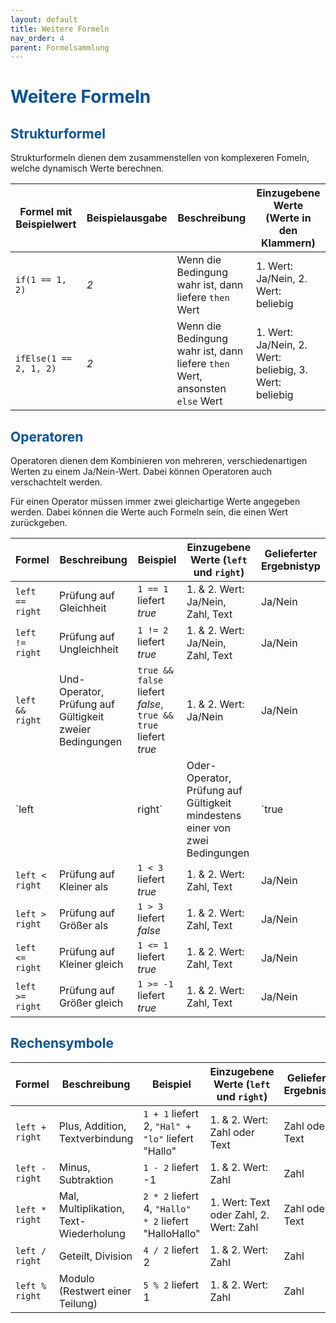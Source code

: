 ```yaml
---
layout: default
title: Weitere Formeln
nav_order: 4
parent: Formelsammlung
---
```


# <span style="color:#0b5394">**Weitere Formeln**</span>

## <span style="color:#0b5394">**Strukturformel**</span>

Strukturformeln dienen dem zusammenstellen von komplexeren Fomeln, welche dynamisch Werte berechnen.

| Formel mit Beispielwert | Beispielausgabe | Beschreibung | Einzugebene Werte (Werte in den Klammern) |
|------|------|------|------|
| `if(1 == 1, 2)`| *2* | Wenn die Bedingung wahr ist, dann liefere `then` Wert| 1. Wert: Ja/Nein, 2. Wert: beliebig|
| `ifElse(1 == 2, 1, 2)` | *2* | Wenn die Bedingung wahr ist, dann liefere `then` Wert, ansonsten `else` Wert | 1. Wert: Ja/Nein, 2. Wert: beliebig, 3. Wert: beliebig|

## <span style="color:#0b5394">**Operatoren**</span>

Operatoren dienen dem Kombinieren von mehreren, verschiedenartigen Werten zu einem Ja/Nein-Wert. Dabei können Operatoren auch verschachtelt werden.

Für einen Operator müssen immer zwei gleichartige Werte angegeben werden. Dabei können die Werte auch Formeln sein, die einen Wert zurückgeben.

| Formel | Beschreibung | Beispiel | Einzugebene Werte (`left` und `right`) | Gelieferter Ergebnistyp | 
|------|------|------|------|------|
| `left == right` | Prüfung auf Gleichheit | `1 == 1` liefert *true* | 1. & 2. Wert: Ja/Nein, Zahl, Text | Ja/Nein |
| `left != right` | Prüfung auf Ungleichheit | `1 != 2` liefert *true* | 1. & 2. Wert: Ja/Nein, Zahl, Text | Ja/Nein |
| `left && right` | Und-Operator, Prüfung auf Gültigkeit zweier Bedingungen | `true && false` liefert *false*, `true && true` liefert *true* | 1. & 2. Wert: Ja/Nein | Ja/Nein |
| `left || right` | Oder-Operator, Prüfung auf Gültigkeit mindestens einer von zwei Bedingungen | `true || false` liefert *true* | 1. & 2. Wert: Ja/Nein | Ja/Nein |
| `left < right` | Prüfung auf Kleiner als | `1 < 3` liefert *true* | 1. & 2. Wert: Zahl, Text | Ja/Nein |
| `left > right` | Prüfung auf Größer als | `1 > 3` liefert *false* | 1. & 2. Wert: Zahl, Text | Ja/Nein |
| `left <= right` | Prüfung auf Kleiner gleich | `1 <= 1` liefert *true* | 1. & 2. Wert: Zahl, Text | Ja/Nein |
| `left >= right` | Prüfung auf Größer gleich | `1 >= -1` liefert *true* | 1. & 2. Wert: Zahl, Text | Ja/Nein |

## <span style="color:#0b5394">**Rechensymbole**</span>

| Formel | Beschreibung | Beispiel | Einzugebene Werte (`left` und `right`) | Gelieferter Ergebnistyp | 
|------|------|------|------|------|
| `left + right` | Plus, Addition, Textverbindung | `1 + 1` liefert 2, `"Hal" + "lo"` liefert "Hallo" | 1. & 2. Wert: Zahl oder Text | Zahl oder Text |
| `left - right` | Minus, Subtraktion | `1 - 2` liefert -1 | 1. & 2. Wert: Zahl | Zahl |
| `left * right` | Mal, Multiplikation, Text-Wiederholung | `2 * 2` liefert 4, `"Hallo" * 2` liefert "HalloHallo" | 1. Wert: Text oder Zahl, 2. Wert: Zahl | Zahl oder Text |
| `left / right` | Geteilt, Division | `4 / 2` liefert 2 | 1. & 2. Wert: Zahl | Zahl |
| `left % right` | Modulo (Restwert einer Teilung) | `5 % 2` liefert 1 | 1. & 2. Wert: Zahl | Zahl |
